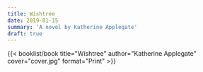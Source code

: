 ```yaml
---
title: Wishtree
date: 2019-01-15
summary: 'A novel by Katherine Applegate'
draft: true
---
```


{{< booklist/book
title="Wishtree"
author="Katherine Applegate"
cover="cover.jpg"
format="Print" >}}
